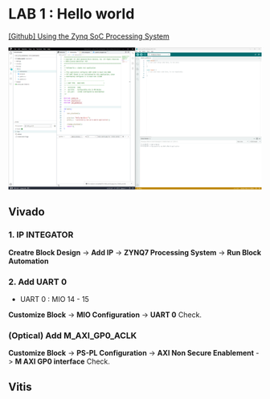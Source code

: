# LAB 1 : Hello world

[[Github] Using the Zynq SoC Processing System](https://github.com/Xilinx/Embedded-Design-Tutorials/blob/master/docs/Getting_Started/Zynq7000-EDT/2-using-zynq.rst)

![preview](./preview.png)

## Vivado

### 1. IP INTEGATOR

**Creatre Block Design** -> **Add IP** -> **ZYNQ7 Processing System** -> **Run Block Automation**


### 2. Add UART 0

- UART 0 : MIO 14 - 15

**Customize Block** -> **MIO Configuration** -> **UART 0** Check.


### (Optical) Add M_AXI_GP0_ACLK 

**Customize Block** -> **PS-PL Configuration** -> **AXI Non Secure Enablement** -> **M AXI GP0 interface** Check.


## Vitis


